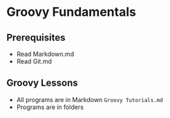# Groovy Fundamentals

## Prerequisites

* Read Markdown.md
* Read Git.md

## Groovy Lessons 

* All programs are in Markdown `Groovy Tutorials.md`
* Programs are in folders